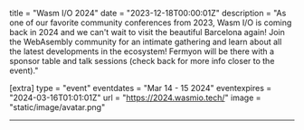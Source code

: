 title = "Wasm I/O 2024"
date = "2023-12-18T00:00:01Z"
description = "As one of our favorite community conferences from 2023, Wasm I/O is coming back in 2024 and we can't wait to visit the beautiful Barcelona again! Join the WebAsembly community for an intimate gathering and learn about all the latest developments in the ecosystem! Fermyon will be there with a sponsor table and talk sessions (check back for more info closer to the event)."

[extra]
type = "event"
eventdates = "Mar 14 - 15 2024"
eventexpires = "2024-03-16T01:01:01Z"
url = "https://2024.wasmio.tech/"
image = "static/image/avatar.png"

---
